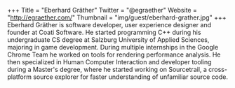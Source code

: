 +++
Title = "Eberhard Gräther"
Twitter = "@egraether"
Website = "http://egraether.com/"
Thumbnail = "img/guest/eberhard-grather.jpg"
+++
Eberhard Gräther is software developer, user experience designer and founder at Coati Software. He started programming C++ during his undergraduate CS degree at Salzburg University of Applied Sciences, majoring in game development. During multiple internships in the Google Chrome Team he worked on tools for rendering performance analysis. He then specialized in Human Computer Interaction and developer tooling during a Master's degree, where he started working on Sourcetrail, a cross-platform source explorer for faster understanding of unfamiliar source code.
